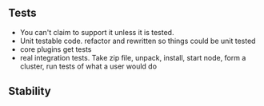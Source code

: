 ## Tests

* You can't claim to support it unless it is tested.
* Unit testable code. refactor and rewritten so things could be unit tested
* core plugins get tests
* real integration tests. Take zip file, unpack, install, start node, form a cluster, run tests of what a user would do

## Stability
